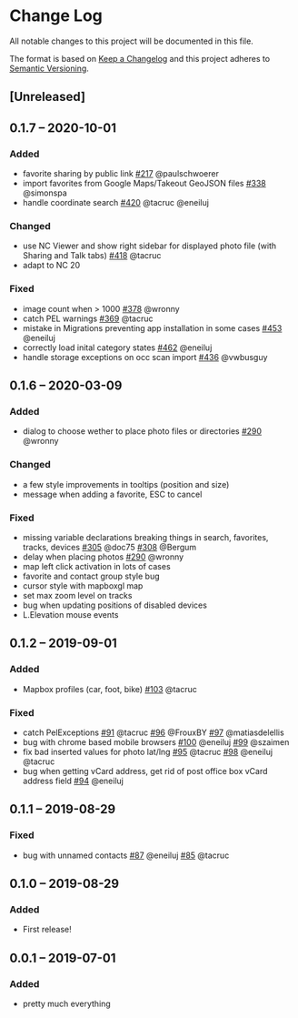 # Change Log
All notable changes to this project will be documented in this file.

The format is based on [Keep a Changelog](http://keepachangelog.com/)
and this project adheres to [Semantic Versioning](http://semver.org/).

## [Unreleased]
## 0.1.7 – 2020-10-01
### Added
- favorite sharing by public link
[#217](https://github.com/nextcloud/maps/pull/217) @paulschwoerer
- import favorites from Google Maps/Takeout GeoJSON files
[#338](https://github.com/nextcloud/maps/pull/338) @simonspa
- handle coordinate search
[#420](https://github.com/nextcloud/maps/pull/420) @tacruc @eneiluj

### Changed
- use NC Viewer and show right sidebar for displayed photo file (with Sharing and Talk tabs)
[#418](https://github.com/nextcloud/maps/pull/418) @tacruc
- adapt to NC 20

### Fixed
- image count when > 1000
[#378](https://github.com/nextcloud/maps/pull/378) @wronny
- catch PEL warnings
[#369](https://github.com/nextcloud/maps/pull/369) @tacruc
- mistake in Migrations preventing app installation in some cases
[#453](https://github.com/nextcloud/maps/pull/453) @eneiluj
- correctly load inital category states
[#462](https://github.com/nextcloud/maps/pull/462) @eneiluj
- handle storage exceptions on occ scan import
[#436](https://github.com/nextcloud/maps/pull/436) @vwbusguy

## 0.1.6 – 2020-03-09
### Added
- dialog to choose wether to place photo files or directories
[#290](https://github.com/nextcloud/maps/pull/290) @wronny

### Changed
- a few style improvements in tooltips (position and size)
- message when adding a favorite, ESC to cancel

### Fixed
- missing variable declarations breaking things in search, favorites, tracks, devices
[#305](https://github.com/nextcloud/maps/pull/305) @doc75
[#308](https://github.com/nextcloud/maps/pull/308) @Bergum
- delay when placing photos
[#290](https://github.com/nextcloud/maps/pull/290) @wronny
- map left click activation in lots of cases
- favorite and contact group style bug
- cursor style with mapboxgl map
- set max zoom level on tracks
- bug when updating positions of disabled devices
- L.Elevation mouse events

## 0.1.2 – 2019-09-01
### Added
- Mapbox profiles (car, foot, bike)
[#103](https://github.com/nextcloud/maps/pull/103) @tacruc

### Fixed
- catch PelExceptions
[#91](https://github.com/nextcloud/maps/pull/91) @tacruc
[#96](https://github.com/nextcloud/maps/issues/96) @FrouxBY
[#97](https://github.com/nextcloud/maps/issues/97) @matiasdelellis
- bug with chrome based mobile browsers
[#100](https://github.com/nextcloud/maps/pull/100) @eneiluj
[#99](https://github.com/nextcloud/maps/issues/99) @szaimen
- fix bad inserted values for photo lat/lng
[#95](https://github.com/nextcloud/maps/issues/95) @tacruc
[#98](https://github.com/nextcloud/maps/pull/98) @eneiluj @tacruc
- bug when getting vCard address, get rid of post office box vCard address field
[#94](https://github.com/nextcloud/maps/pull/94) @eneiluj

## 0.1.1 – 2019-08-29
### Fixed
- bug with unnamed contacts
[#87](https://github.com/nextcloud/maps/pull/87) @eneiluj
[#85](https://github.com/nextcloud/maps/issues/85) @tacruc

## 0.1.0 – 2019-08-29
### Added
- First release!

## 0.0.1 – 2019-07-01
### Added
- pretty much everything
